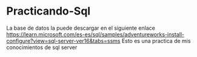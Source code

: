 # Practicando-Sql
La base de datos la puede descargar en el siguiente enlace https://learn.microsoft.com/es-es/sql/samples/adventureworks-install-configure?view=sql-server-ver16&tabs=ssms
Esto es una practica de mis conocimientos de sql server 
